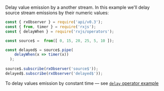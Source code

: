 <!--
name:		
title:		delayWhen
pageTitle:	RxJS delayWhen operator example + marble diagram
desc:		
docsUrl:	https://rxjs.dev/api/operators/delayWhen
-->

Delay value emission by a another stream. In this example we'll delay source stream emissions by their numeric values:

```js
const { rxObserver } = require('api/v0.3');
const { from, timer } = require('rxjs');
const { delayWhen } = require('rxjs/operators');

const source$ =  from([ 0, 15, 20, 25, 5, 10 ]);

const delayed$ = source$.pipe(
    delayWhen(x => timer(x))
  );
  
source$.subscribe(rxObserver('source$'));
delayed$.subscribe(rxObserver('delayed$'));

```

To delay values emission by constant time — see [`delay` operator example](/rxjs/delay)